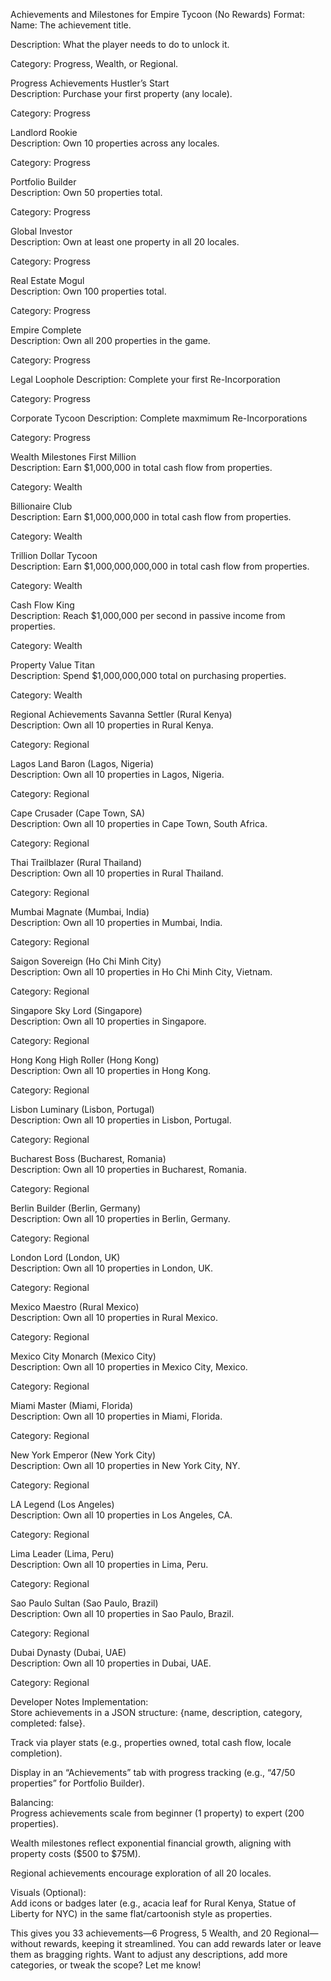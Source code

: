 Achievements and Milestones for Empire Tycoon (No Rewards)
Format:
Name: The achievement title.

Description: What the player needs to do to unlock it.

Category: Progress, Wealth, or Regional.

Progress Achievements
Hustler’s Start  
Description: Purchase your first property (any locale).  

Category: Progress

Landlord Rookie  
Description: Own 10 properties across any locales.  

Category: Progress

Portfolio Builder  
Description: Own 50 properties total.  

Category: Progress

Global Investor  
Description: Own at least one property in all 20 locales.  

Category: Progress

Real Estate Mogul  
Description: Own 100 properties total.  

Category: Progress

Empire Complete  
Description: Own all 200 properties in the game.  

Category: Progress

Legal Loophole
Description: Complete your first Re-Incorporation

Category: Progress

Corporate Tycoon
Description: Complete maxmimum Re-Incorporations

Category: Progress

Wealth Milestones
First Million  
Description: Earn $1,000,000 in total cash flow from properties.  

Category: Wealth

Billionaire Club  
Description: Earn $1,000,000,000 in total cash flow from properties.  

Category: Wealth

Trillion Dollar Tycoon  
Description: Earn $1,000,000,000,000 in total cash flow from properties.  

Category: Wealth

Cash Flow King  
Description: Reach $1,000,000 per second in passive income from properties.  

Category: Wealth

Property Value Titan  
Description: Spend $1,000,000,000 total on purchasing properties.  

Category: Wealth

Regional Achievements
Savanna Settler (Rural Kenya)  
Description: Own all 10 properties in Rural Kenya.  

Category: Regional

Lagos Land Baron (Lagos, Nigeria)  
Description: Own all 10 properties in Lagos, Nigeria.  

Category: Regional

Cape Crusader (Cape Town, SA)  
Description: Own all 10 properties in Cape Town, South Africa.  

Category: Regional

Thai Trailblazer (Rural Thailand)  
Description: Own all 10 properties in Rural Thailand.  

Category: Regional

Mumbai Magnate (Mumbai, India)  
Description: Own all 10 properties in Mumbai, India.  

Category: Regional

Saigon Sovereign (Ho Chi Minh City)  
Description: Own all 10 properties in Ho Chi Minh City, Vietnam.  

Category: Regional

Singapore Sky Lord (Singapore)  
Description: Own all 10 properties in Singapore.  

Category: Regional

Hong Kong High Roller (Hong Kong)  
Description: Own all 10 properties in Hong Kong.  

Category: Regional

Lisbon Luminary (Lisbon, Portugal)  
Description: Own all 10 properties in Lisbon, Portugal.  

Category: Regional

Bucharest Boss (Bucharest, Romania)  
Description: Own all 10 properties in Bucharest, Romania.  

Category: Regional

Berlin Builder (Berlin, Germany)  
Description: Own all 10 properties in Berlin, Germany.  

Category: Regional

London Lord (London, UK)  
Description: Own all 10 properties in London, UK.  

Category: Regional

Mexico Maestro (Rural Mexico)  
Description: Own all 10 properties in Rural Mexico.  

Category: Regional

Mexico City Monarch (Mexico City)  
Description: Own all 10 properties in Mexico City, Mexico.  

Category: Regional

Miami Master (Miami, Florida)  
Description: Own all 10 properties in Miami, Florida.  

Category: Regional

New York Emperor (New York City)  
Description: Own all 10 properties in New York City, NY.  

Category: Regional

LA Legend (Los Angeles)  
Description: Own all 10 properties in Los Angeles, CA.  

Category: Regional

Lima Leader (Lima, Peru)  
Description: Own all 10 properties in Lima, Peru.  

Category: Regional

Sao Paulo Sultan (Sao Paulo, Brazil)  
Description: Own all 10 properties in Sao Paulo, Brazil.  

Category: Regional

Dubai Dynasty (Dubai, UAE)  
Description: Own all 10 properties in Dubai, UAE.  

Category: Regional

Developer Notes
Implementation:  
Store achievements in a JSON structure: {name, description, category, completed: false}.  

Track via player stats (e.g., properties owned, total cash flow, locale completion).  

Display in an “Achievements” tab with progress tracking (e.g., “47/50 properties” for Portfolio Builder).

Balancing:  
Progress achievements scale from beginner (1 property) to expert (200 properties).  

Wealth milestones reflect exponential financial growth, aligning with property costs ($500 to $75M).  

Regional achievements encourage exploration of all 20 locales.

Visuals (Optional):  
Add icons or badges later (e.g., acacia leaf for Rural Kenya, Statue of Liberty for NYC) in the same flat/cartoonish style as properties.

This gives you 33 achievements—6 Progress, 5 Wealth, and 20 Regional—without rewards, keeping it streamlined. You can add rewards later or leave them as bragging rights. Want to adjust any descriptions, add more categories, or tweak the scope? Let me know!

